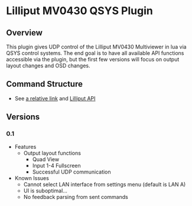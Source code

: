 # Lilliput MV0430 QSYS Plugin
## Overview
This plugin gives UDP control of the Lilliput MV0430 Multiviewer in lua via QSYS control systems. The end goal is to have all available API functions accessible via the plugin, but the first few versions will focus on output layout changes and OSD changes.

## Command Structure
* See [a relative link](other_file.md) and [Lilliput API]("https://github.com/slintegrated/qsys-lilliput-mv0430/lilliput_api.pdf")

## Versions
### 0.1
* Features
  * Output layout functions
    * Quad View
    * Input 1-4 Fullscreen
    * Successful UDP communication
* Known Issues
  * Cannot select LAN interface from settings menu (default is LAN A)
  * UI is suboptimal...
  * No feedback parsing from sent commands
